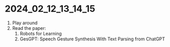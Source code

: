 # 2024_02_12_13_14_15

1. Play around
1. Read the paper: 
   1. Robots for Learning
   1. GesGPT: Speech Gesture Synthesis With Text Parsing from ChatGPT



